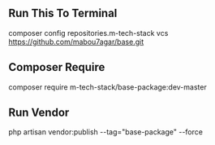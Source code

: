 ## Run This To Terminal
composer config repositories.m-tech-stack vcs https://github.com/mabou7agar/base.git
## Composer Require
composer require m-tech-stack/base-package:dev-master
## Run Vendor
php artisan vendor:publish --tag="base-package" --force
